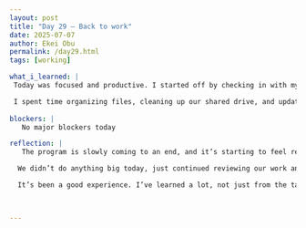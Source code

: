 ```yaml
---
layout: post
title: "Day 29 – Back to work"
date: 2025-07-07
author: Ekei Obu 
permalink: /day29.html
tags: [working]

what_i_learned: |
 Today was focused and productive. I started off by checking in with my team and going over some of the feedback we got from last week. We’re not presenting this week, so most of the day was spent refining our work and making  sure everything is moving in the right direction.

 I spent time organizing files, cleaning up our shared drive, and updating notes from our last meeting. I also helped brainstorm ideas for a few upcoming tasks and supported a teammate with some revisions they were working on.
 
blockers: |
   No major blockers today

reflection: |
   The program is slowly coming to an end, and it’s starting to feel real now. Today was one of those days where I could feel the shift—like we’re not in the middle of things anymore, but wrapping up.

  We didn’t do anything big today, just continued reviewing our work and making sure we’re on track. Even though we’re not presenting this week, I can tell everyone’s trying to finish strong.

  It’s been a good experience. I’ve learned a lot, not just from the tasks but from working with different people and seeing how everything comes together. I’m going to miss this when it’s over.


   
---
```

